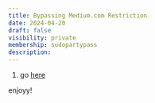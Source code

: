 ```yaml
---
title: Bypassing Medium.com Restriction
date: 2024-04-20
draft: false
visibility: private
membership: sudopartypass
description:
---
```


 1. go [here](http://gg.gg/1aou28)

enjoyy!